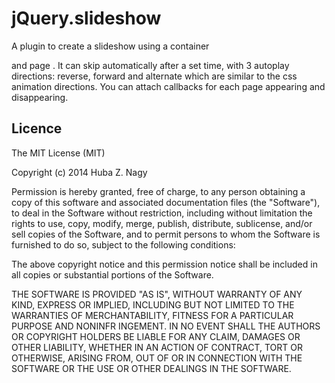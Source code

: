 jQuery.slideshow
================
A plugin to create a slideshow using a container <div> and page <divs>. It can skip
automatically after a set time, with 3 autoplay directions: reverse, forward and
alternate which are similar to the css animation directions. You can attach callbacks
for each page appearing and disappearing.


Licence
-------
The MIT License (MIT)

Copyright (c) 2014 Huba Z. Nagy

Permission is hereby granted, free of charge, to any person obtaining a copy of
this software and associated documentation files (the "Software"), to deal in
the Software without restriction, including without limitation the rights to
use, copy, modify, merge, publish, distribute, sublicense, and/or sell copies of
the Software, and to permit persons to whom the Software is furnished to do so,
subject to the following conditions:

The above copyright notice and this permission notice shall be included in all
copies or substantial portions of the Software.

THE SOFTWARE IS PROVIDED "AS IS", WITHOUT WARRANTY OF ANY KIND, EXPRESS OR
IMPLIED, INCLUDING BUT NOT LIMITED TO THE WARRANTIES OF MERCHANTABILITY, FITNESS
FOR A PARTICULAR PURPOSE AND NONINFR INGEMENT. IN NO EVENT SHALL THE AUTHORS OR
COPYRIGHT HOLDERS BE LIABLE FOR ANY CLAIM, DAMAGES OR OTHER LIABILITY, WHETHER
IN AN ACTION OF CONTRACT, TORT OR OTHERWISE, ARISING FROM, OUT OF OR IN
CONNECTION WITH THE SOFTWARE OR THE USE OR OTHER DEALINGS IN THE SOFTWARE.